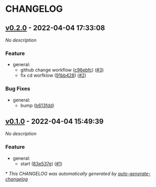 # CHANGELOG

## [v0.2.0](https://github.com/indigo-tangerine/itc-github-org/releases/tag/v0.2.0) - 2022-04-04 17:33:08

*No description*

### Feature

- general:
  - github change workflow ([c96ebfc](https://github.com/indigo-tangerine/itc-github-org/commit/c96ebfc1f98e3ddfec615acc7d26ac823cf9968d)) ([#3](https://github.com/indigo-tangerine/itc-github-org/pull/3))
  - fix cd worfklow ([91bb428](https://github.com/indigo-tangerine/itc-github-org/commit/91bb4286a333e6652100d119196d927e215c1ddd)) ([#2](https://github.com/indigo-tangerine/itc-github-org/pull/2))

### Bug Fixes

- general:
  - bump ([b613fdd](https://github.com/indigo-tangerine/itc-github-org/commit/b613fdd2463e65c71fa956e46cc298635b22f98c))

## [v0.1.0](https://github.com/indigo-tangerine/itc-github-org/releases/tag/v0.1.0) - 2022-04-04 15:49:39

*No description*

### Feature

- general:
  - start ([83e537e](https://github.com/indigo-tangerine/itc-github-org/commit/83e537e3392a84b39fe6452a7fb044195e714d24)) ([#1](https://github.com/indigo-tangerine/itc-github-org/pull/1))

\* *This CHANGELOG was automatically generated by [auto-generate-changelog](https://github.com/BobAnkh/auto-generate-changelog)*

